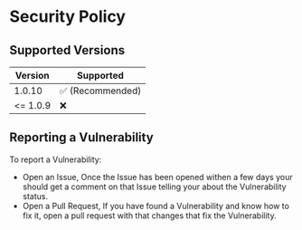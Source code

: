 # Security Policy

## Supported Versions

| Version | Supported          |
| ------- | ------------------ |
| 1.0.10  | :white_check_mark: (Recommended)|
| <= 1.0.9  | :x:                |

## Reporting a Vulnerability

To report a Vulnerability:

- Open an Issue, Once the Issue has been opened withen a few days your should get a comment on that Issue telling your about the Vulnerability status.
-  Open a Pull Request, If you have found a Vulnerability and know how to fix it, open a pull request with that changes that fix the Vulnerability.
